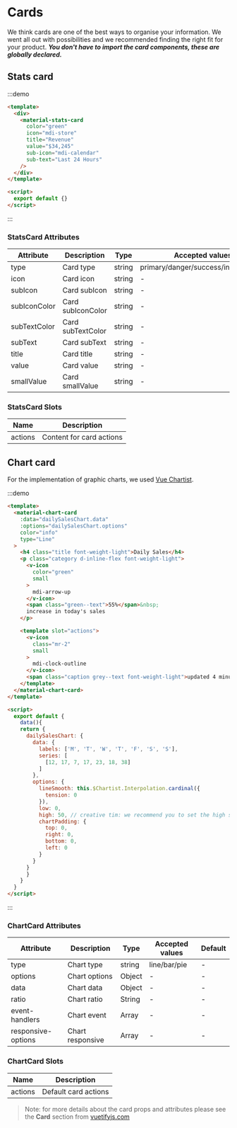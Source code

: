 # Cards

We think cards are one of the best ways to organise your information. We went all out with possibilities and we recommended finding the right fit for your product. ***You don't have to import the card components, these are globally declared.***


<script>
module.exports = {
  data() {
   return {
    dailySalesChart: {
          data: {
            labels: ['M', 'T', 'W', 'T', 'F', 'S', 'S'],
            series: [
              [12, 17, 7, 17, 23, 18, 38]
            ]
          },
          options: {
            low: 0,
            high: 50, // creative tim: we recommend you to set the high sa the biggest value + something for a better look
            chartPadding: {
              top: 0,
              right: 0,
              bottom: 0,
              left: 0
            }
          }
        }
   }
  }
}
</script>

## Stats card

:::demo
```html
<template>
  <div>
    <material-stats-card
      color="green"
      icon="mdi-store"
      title="Revenue"
      value="$34,245"
      sub-icon="mdi-calendar"
      sub-text="Last 24 Hours"
    />
  </div>
</template>

<script>
  export default {}
</script>
```
:::

### StatsCard Attributes
| Attribute      | Description    | Type      | Accepted values       | Default   |
|---------- |-------- |---------- |-------------  |-------- |
| type     | Card type   | string  |   primary/danger/success/info/warning        |     primary     |
| icon     | Card icon   | string  |   -        |     -     |
| subIcon     | Card subIcon   | string  |   -        |     -     |
| subIconColor     | Card subIconColor   | string  |   -        |     -     |
| subTextColor     | Card subTextColor   | string  |   -        |     -     |
| subText     | Card subText   | string  |   -        |     -     |
| title     | Card title   | string  |   -        |     —     |
| value     | Card value   | string  |   -        |     —     |
| smallValue     | Card smallValue   | string  |   -        |     —     |

### StatsCard Slots
| Name | Description |
|---------- |-------- |
|  actions  | Content for card actions |



## Chart card

For the implementation of graphic charts, we used [Vue Chartist](https://github.com/Yopadd/vue-chartist).

:::demo
```html
<template>
  <material-chart-card
    :data="dailySalesChart.data"
    :options="dailySalesChart.options"
    color="info"
    type="Line"
  >
    <h4 class="title font-weight-light">Daily Sales</h4>
    <p class="category d-inline-flex font-weight-light">
      <v-icon
        color="green"
        small
      >
        mdi-arrow-up
      </v-icon>
      <span class="green--text">55%</span>&nbsp;
      increase in today's sales
    </p>

    <template slot="actions">
      <v-icon
        class="mr-2"
        small
      >
        mdi-clock-outline
      </v-icon>
      <span class="caption grey--text font-weight-light">updated 4 minutes ago</span>
    </template>
  </material-chart-card>
</template>

<script>
  export default {
    data(){
    return {
      dailySalesChart: {
        data: {
          labels: ['M', 'T', 'W', 'T', 'F', 'S', 'S'],
          series: [
            [12, 17, 7, 17, 23, 18, 38]
          ]
        },
        options: {
          lineSmooth: this.$Chartist.Interpolation.cardinal({
            tension: 0
          }),
          low: 0,
          high: 50, // creative tim: we recommend you to set the high sa the biggest value + something for a better look
          chartPadding: {
            top: 0,
            right: 0,
            bottom: 0,
            left: 0
          }
        }
      }
      }
    }
  }
</script>
```
:::

### ChartCard Attributes
| Attribute      | Description    | Type      | Accepted values       | Default   |
|---------- |-------- |---------- |-------------  |-------- |
| type     | Chart type   | string  |   line/bar/pie        |    -     |
| options     | Chart options   | Object  |   -        |    -     |
| data     | Chart data   | Object  |   -        |    -     |
| ratio     | Chart ratio   | String  |   -        |    -     |
| event-handlers     | Chart event   | Array  |   -        |    -     |
| responsive-options     | Chart responsive   | Array  |   -        |    -     |

### ChartCard Slots
| Name | Description |
|---------- |-------- |
|  actions  | Default card actions |

> Note: for more details about the card props and attributes please see the **Card** section from [vuetifyjs.com](https://vuetifyjs.com/en/components/cards#introduction)

